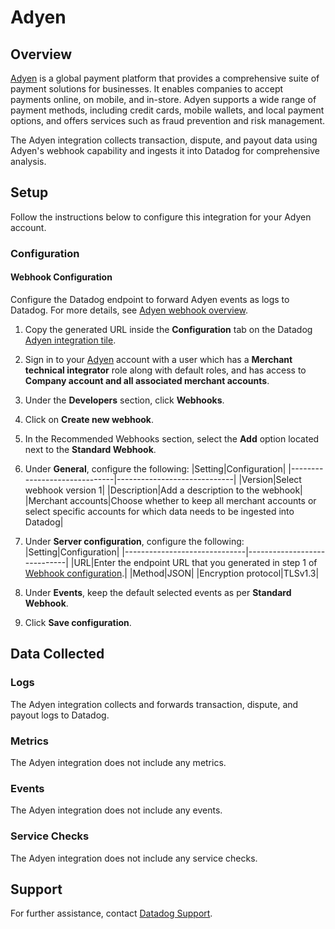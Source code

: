 # Adyen

## Overview

[Adyen][1] is a global payment platform that provides a comprehensive suite of payment solutions for businesses. It enables companies to accept payments online, on mobile, and in-store. Adyen supports a wide range of payment methods, including credit cards, mobile wallets, and local payment options, and offers services such as fraud prevention and risk management.

The Adyen integration collects transaction, dispute, and payout data using Adyen's webhook capability and ingests it into Datadog for comprehensive analysis.

## Setup

Follow the instructions below to configure this integration for your Adyen account.

### Configuration

#### Webhook Configuration

Configure the Datadog endpoint to forward Adyen events as logs to Datadog. For more details, see [Adyen webhook overview][2].

1. Copy the generated URL inside the **Configuration** tab on the Datadog [Adyen integration tile][4].
2. Sign in to your [Adyen][1] account with a user which has a **Merchant technical integrator** role along with default roles, and has access to **Company account and all associated merchant accounts**.
3. Under the **Developers** section, click **Webhooks**.
4. Click on **Create new webhook**.
5. In the Recommended Webhooks section, select the **Add** option located next to the **Standard Webhook**.
6. Under **General**, configure the following:
   |Setting|Configuration|
   |------------------------------|-----------------------------|
   |Version|Select webhook version 1|
   |Description|Add a description to the webhook|
   |Merchant accounts|Choose whether to keep all merchant accounts or select specific accounts for which data needs to be ingested into Datadog|

7. Under **Server configuration**, configure the following:
   |Setting|Configuration|
   |------------------------------|-----------------------------|
   |URL|Enter the endpoint URL that you generated in step 1 of [Webhook configuration](#webhook-configuration).|
   |Method|JSON|
   |Encryption protocol|TLSv1.3|
8. Under **Events**, keep the default selected events as per **Standard Webhook**.
9. Click **Save configuration**.

## Data Collected

### Logs

The Adyen integration collects and forwards transaction, dispute, and payout logs to Datadog.

### Metrics

The Adyen integration does not include any metrics.

### Events

The Adyen integration does not include any events.

### Service Checks

The Adyen integration does not include any service checks.

## Support

For further assistance, contact [Datadog Support][3].

[1]: https://www.adyen.com/
[2]: https://docs.adyen.com/development-resources/webhooks/
[3]: https://docs.datadoghq.com/help/
[4]: https://app.datadoghq.com/integrations/adyen
